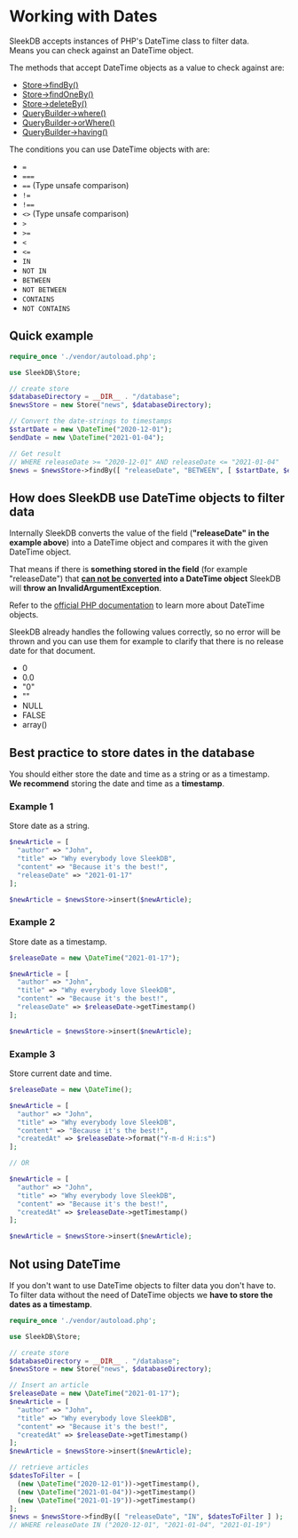 <!--METADATA
{
    "title": "Working with Dates",
    "url": "dates",
    "icon": "alarm"
}
!METADATA-->

# Working with Dates

SleekDB accepts instances of PHP's DateTime class to filter data.<br/>
Means you can check against an DateTime object.

The methods that accept DateTime objects as a value to check against are:

- <a class="gotoblock" href="#/fetch-data#findBy">Store->findBy()</a>
- <a class="gotoblock" href="#/fetch-data#findOneBy">Store->findOneBy()</a>
- <a class="gotoblock" href="#/delete-data#deleteBy">Store->deleteBy()</a>
- <a class="gotoblock" href="#/query-builder#where">QueryBuilder->where()</a>
- <a class="gotoblock" href="#/query-builder#orWhere">QueryBuilder->orWhere()</a>
- <a class="gotoblock" href="#/query-builder#having">QueryBuilder->having()</a>

The conditions you can use DateTime objects with are:

- `=`
- `===`
- `==` (Type unsafe comparison)
- `!=`
- `!==`
- `<>` (Type unsafe comparison)
- `>`
- `>=`
- `<`
- `<=`
- `IN`
- `NOT IN`
- `BETWEEN`
- `NOT BETWEEN`
- `CONTAINS`
- `NOT CONTAINS`

## Quick example

```php
require_once './vendor/autoload.php';

use SleekDB\Store;

// create store
$databaseDirectory = __DIR__ . "/database";
$newsStore = new Store("news", $databaseDirectory);

// Convert the date-strings to timestamps
$startDate = new \DateTime("2020-12-01");
$endDate = new \DateTime("2021-01-04");

// Get result
// WHERE releaseDate >= "2020-12-01" AND releaseDate <= "2021-01-04"
$news = $newsStore->findBy([ "releaseDate", "BETWEEN", [ $startDate, $endDate ] ] );
```

## How does SleekDB use DateTime objects to filter data

Internally SleekDB converts the value of the field (**"releaseDate" in the example above**) into a DateTime object and compares it with the given DateTime object.

That means if there is **something stored in the field** (for example "releaseDate") that **<u>can not be converted</u> into a DateTime object** SleekDB will **throw an InvalidArgumentException**.

Refer to the <a rel="noopener nofollow" href="https://www.php.net/manual/en/class.datetime.php" target="_blank">official PHP documentation</a> to learn more about DateTime objects. 


SleekDB already handles the following values correctly, so no error will be thrown and you can use them for example to clarify that there is no release date for that document.

- 0
- 0.0
- "0"
- ""
- NULL
- FALSE
- array()


## Best practice to store dates in the database

You should either store the date and time as a string or as a timestamp.<br/>
**We recommend** storing the date and time as a **timestamp**.

### Example 1

Store date as a string.

```php
$newArticle = [
  "author" => "John",
  "title" => "Why everybody love SleekDB",
  "content" => "Because it's the best!",
  "releaseDate" => "2021-01-17"
];

$newArticle = $newsStore->insert($newArticle);
```

### Example 2

Store date as a timestamp.

```php
$releaseDate = new \DateTime("2021-01-17");

$newArticle = [
  "author" => "John",
  "title" => "Why everybody love SleekDB",
  "content" => "Because it's the best!",
  "releaseDate" => $releaseDate->getTimestamp()
];

$newArticle = $newsStore->insert($newArticle);
```

### Example 3

Store current date and time.

```php
$releaseDate = new \DateTime();

$newArticle = [
  "author" => "John",
  "title" => "Why everybody love SleekDB",
  "content" => "Because it's the best!",
  "createdAt" => $releaseDate->format("Y-m-d H:i:s")
];

// OR

$newArticle = [
  "author" => "John",
  "title" => "Why everybody love SleekDB",
  "content" => "Because it's the best!",
  "createdAt" => $releaseDate->getTimestamp()
];

$newArticle = $newsStore->insert($newArticle);
```

## Not using DateTime

If you don't want to use DateTime objects to filter data you don't have to.<br/>
To filter data without the need of DateTime objects we **have to store the dates as a timestamp**.

```php
require_once './vendor/autoload.php';

use SleekDB\Store;

// create store
$databaseDirectory = __DIR__ . "/database";
$newsStore = new Store("news", $databaseDirectory);

// Insert an article
$releaseDate = new \DateTime("2021-01-17");
$newArticle = [
  "author" => "John",
  "title" => "Why everybody love SleekDB",
  "content" => "Because it's the best!",
  "createdAt" => $releaseDate->getTimestamp()
];
$newArticle = $newsStore->insert($newArticle);

// retrieve articles
$datesToFilter = [
  (new \DateTime("2020-12-01"))->getTimestamp(),
  (new \DateTime("2021-01-04"))->getTimestamp()
  (new \DateTime("2021-01-19"))->getTimestamp()
];
$news = $newsStore->findBy([ "releaseDate", "IN", $datesToFilter ] );
// WHERE releaseDate IN ("2020-12-01", "2021-01-04", "2021-01-19")
```